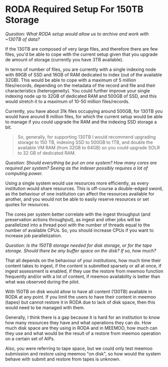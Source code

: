 # RODA Required Setup For 150TB Storage

_Question: What RODA setup would allow us to archive and work with ~130TB of data?_

If the 130TB are composed of very large files, and therefore there are few files, you'd be able to cope with the current setup given that you upgrade de amount of storage (currently you have 3TB available).

In terms of number of files, you are currently with a single indexing node with 89GB of SSD and 16GB of RAM dedicated to index (out of the available 32GB). This would be able to cope with a maximum of 5 million files/records, depending on the metadata of the record and file and their characteristics (heterogeneity). You could further improve your single indexing node up to 32GB of dedicated RAM and 500GB of SSD, and this would stretch it to a maximum of 10-50 million files/records. 

Currently, you have about 31k files occupying around 500GB, for 130TB you would have around 8 million files, for which the current setup would be able to manage if you could upgrade the RAM and the indexing SSD storage a bit.

> So, generally, for supporting 130TB I would recommend upgrading storage to 150 TB, indexing SSD to 500GB to 1TB, and double the available VM RAM (from 32GB to 64GB) so you could upgrade SOLR to 32 GB of dedicated RAM.

_Question: Should everything be put on one system? How many cores are required per system? Seeing as the indexer possibly requires a lot of computing power._

Using a single system would use resources more efficiently, as every institution would share resources. This is off-course a double-edged sword, as the behaviour of one institution can affect the resources available for another, and you would not be able to easily reserve resources or set quotes for resources.

The cores per system better correlate with the ingest throughput (and preservation actions throughput), as ingest and other jobs will be parallelized into a thread pool with the number of threads equal to the number of available CPUs. So, you should increase CPUs if you want to increase job parallelization.
 
_Question: Is the 150TB storage needed for disk storage, or for the tape storage. Should there be any buffer space on the disk? If so, how much?_

That all depends on the behaviour of your institutions, how much time their content takes to ingest, if the content is submitted sparsely or all at once, if ingest assessment is enabled, if they use the restore from meemoo function frequently and/or with a lot of content, if meemoo availability is better than what was observed during the pilot.

With 150TB on disk would allow to have all content (130TB) available in RODA at any point. If you limit the users to have their content in meemoo (tapes) but cannot restore it in RODA due to lack of disk space, then this would need to be managed with them.

Generally, I think there is a gap because it is hard for an institution to know how many resources they have and what operations they can do. How much disk space are they using in RODA and in MEEMOO, how much can they use and what would be the result of a restore from meemoo operation on a certain set of AIPs.

Also, you were referring to tape space, but we could only test meemoo submission and restore using meemoo "on disk", so how would the system behave with submit and restore from tapes is unknown.
